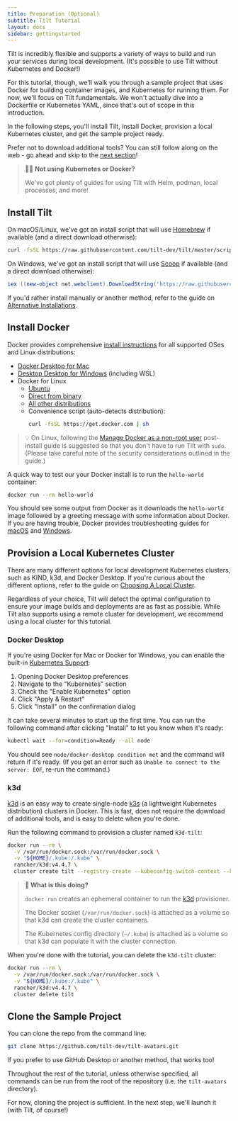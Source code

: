```yaml
---
title: Preparation (Optional)
subtitle: Tilt Tutorial
layout: docs
sidebar: gettingstarted
---
```


Tilt is incredibly flexible and supports a variety of ways to build and run your services during local development.
(It's possible to use Tilt without Kubernetes and Docker!)

For this tutorial, though, we'll walk you through a sample project that uses Docker for building container images, and Kubernetes for running them.
For now, we'll focus on Tilt fundamentals. We won't actually dive into a Dockerfile or Kubernetes YAML, since that's out of scope in this introduction.

In the following steps, you'll install Tilt, install Docker, provision a local Kubernetes cluster, and get the sample project ready.

Prefer not to download additional tools? You can still follow along on the web - go ahead and skip to the [next section][tutorial-tilt-up]!

> 💁‍♀️ **Not using Kubernetes or Docker?**
> 
> We've got plenty of guides for using Tilt with Helm, podman, local processes, and more!

## Install Tilt
On macOS/Linux, we've got an install script that will use [Homebrew][brew] if available (and a direct download otherwise):
```bash
curl -fsSL https://raw.githubusercontent.com/tilt-dev/tilt/master/scripts/install.sh | bash
```

On Windows, we've got an install script that will use [Scoop][scoop] if available (and a direct download otherwise):
```powershell
iex ((new-object net.webclient).DownloadString('https://raw.githubusercontent.com/tilt-dev/tilt/master/scripts/install.ps1'))
```

If you'd rather install manually or another method, refer to the guide on [Alternative Installations][install-tilt-alternate].

## Install Docker
Docker provides comprehensive [install instructions][install-docker] for all supported OSes and Linux distributions:
 * [Docker Desktop for Mac][install-docker-mac]
 * [Desktop Desktop for Windows][install-docker-windows] (including WSL)
 * Docker for Linux
   * [Ubuntu][install-docker-linux-ubuntu]
   * [Direct from binary][install-docker-linux-manual]
   * [All other distributions][install-docker-linux]
   * Convenience script (auto-detects distribution):
     ```bash
     curl -fsSL https://get.docker.com | sh
     ```

> 💡 On Linux, following the [Manage Docker as a non-root user][docker-non-root] post-install guide is suggested so that you don't have to run Tilt with `sudo`.
> (Please take careful note of the security considerations outlined in the guide.)

A quick way to test our your Docker install is to run the `hello-world` container:
```bash
docker run --rm hello-world
```
You should see some output from Docker as it downloads the `hello-world` image followed by a greeting message with some information about Docker.
If you are having trouble, Docker provides troubleshooting guides for [macOS][troubleshoot-docker-mac] and [Windows][troubleshoot-docker-windows].

## Provision a Local Kubernetes Cluster
There are many different options for local development Kubernetes clusters, such as KIND, k3d, and Docker Desktop.
If you're curious about the different options, refer to the guide on [Choosing A Local Cluster][guide-local-cluster].

Regardless of your choice, Tilt will detect the optimal configuration to ensure your image builds and deployments are as fast as possible.
While Tilt also supports using a remote cluster for development, we recommend using a local cluster for this tutorial.

### Docker Desktop
If you're using Docker for Mac or Docker for Windows, you can enable the built-in [Kubernetes Support][docker-kubernetes]:
 1. Opening Docker Desktop preferences
 2. Navigate to the "Kubernetes" section
 3. Check the "Enable Kubernetes" option
 4. Click "Apply & Restart"
 5. Click "Install" on the confirmation dialog

It can take several minutes to start up the first time.
You can run the following command after clicking "Install" to let you know when it's ready:
```bash
kubectl wait --for=condition=Ready --all node
```
You should see `node/docker-desktop condition met` and the command will return if it's ready.
(If you get an error such as `Unable to connect to the server: EOF`, re-run the command.)

### k3d
[k3d][] is an easy way to create single-node [k3s][] (a lightweight Kubernetes distribution) clusters in Docker.
This is fast, does not require the download of additional tools, and is easy to delete when you're done.

Run the following command to provision a cluster named `k3d-tilt`:
```bash
docker run --rm \
  -v /var/run/docker.sock:/var/run/docker.sock \
  -v "${HOME}/.kube:/.kube" \
  rancher/k3d:v4.4.7 \
  cluster create tilt --registry-create --kubeconfig-switch-context --kubeconfig-update-default --no-hostip
```

> **🤔 What is this doing?**
>
> `docker run` creates an ephemeral container to run the [k3d][] provisioner.
>
> The Docker socket (`/var/run/docker.sock`) is attached as a volume so that k3d can create the cluster containers.
>
> The Kubernetes config directory (`~/.kube`) is attached as a volume so that k3d can populate it with the cluster connection.

When you're done with the tutorial, you can delete the `k3d-tilt` cluster:
```bash
docker run --rm \
  -v /var/run/docker.sock:/var/run/docker.sock \
  -v "${HOME}/.kube:/.kube" \
  rancher/k3d:v4.4.7 \
  cluster delete tilt
```

## Clone the Sample Project
You can clone the repo from the command line:
```bash
git clone https://github.com/tilt-dev/tilt-avatars.git
```
If you prefer to use GitHub Desktop or another method, that works too!

Throughout the rest of the tutorial, unless otherwise specified, all commands can be run from the root of the repository (i.e. the `tilt-avatars` directory). 

For now, cloning the project is sufficient.
In the next step, we'll launch it (with Tilt, of course!)

[brew]: https://brew.sh
[docker-kubernetes]: https://docs.docker.com/desktop/kubernetes/#enable-kubernetes
[docker-non-root]: https://docs.docker.com/engine/install/linux-postinstall/#manage-docker-as-a-non-root-user
[guide-local-cluster]: /choosing_clusters.html
[k3d]: https://k3d.io
[k3s]: https://k3s.io
[install-docker]: https://docs.docker.com/get-docker/
[install-docker-linux]: https://docs.docker.com/engine/install/#server
[install-docker-linux-manual]: https://docs.docker.com/engine/install/binaries/
[install-docker-linux-ubuntu]: https://docs.docker.com/engine/install/ubuntu/
[install-docker-mac]: https://docs.docker.com/desktop/mac/install/
[install-docker-windows]: https://docs.docker.com/desktop/windows/install/
[install-tilt-alternate]: /install.html#alternative-installations
[scoop]: https://scoop.sh/
[troubleshoot-docker-mac]: https://docs.docker.com/desktop/mac/troubleshoot/
[troubleshoot-docker-windows]: https://docs.docker.com/desktop/windows/troubleshoot/
[tutorial-tilt-up]: ./2-tilt-up.html
